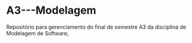 # A3---Modelagem
Repositório para gerenciamento do final de semestre A3 da disciplina de Modelagem de Software;
